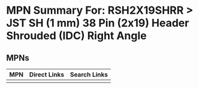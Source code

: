 



# MPN Summary For: RSH2X19SHRR > JST SH (1 mm) 38 Pin (2x19) Header Shrouded (IDC) Right Angle

## MPNs
  

|MPN|Direct Links|Search Links|
| :--- | :--- | :--- |
||||
